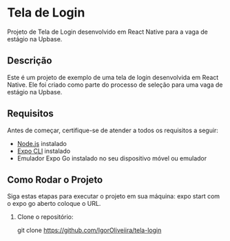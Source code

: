 # Tela de Login

Projeto de Tela de Login desenvolvido em React Native para a vaga de estágio na Upbase.

## Descrição

Este é um projeto de exemplo de uma tela de login desenvolvida em React Native. Ele foi criado como parte do processo de seleção para uma vaga de estágio na Upbase.

## Requisitos

Antes de começar, certifique-se de atender a todos os requisitos a seguir:

- [Node.js](https://nodejs.org/) instalado
- [Expo CLI](https://docs.expo.dev/get-started/installation/) instalado
- Emulador Expo Go instalado no seu dispositivo móvel ou emulador

## Como Rodar o Projeto

Siga estas etapas para executar o projeto em sua máquina:
expo start
com o expo go aberto coloque o URL.

1. Clone o repositório:

 
   git clone https://github.com/IgorOliveiira/tela-login
